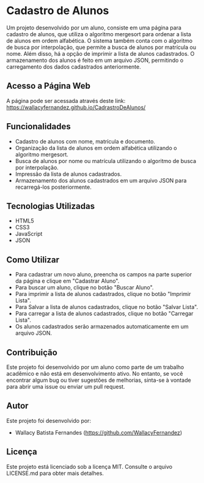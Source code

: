 # Cadastro de Alunos

Um projeto desenvolvido por um aluno, consiste em uma página para cadastro de alunos, que utiliza o algoritmo mergesort para ordenar a lista de alunos em ordem alfabética. O sistema também conta com o algoritmo de busca por interpolação, que permite a busca de alunos por matrícula ou nome. Além disso, há a opção de imprimir a lista de alunos cadastrados. O armazenamento dos alunos é feito em um arquivo JSON, permitindo o carregamento dos dados cadastrados anteriormente.
## Acesso a Página Web
A página pode ser acessada através deste link: https://wallacyfernandez.github.io/CadrastroDeAlunos/

## Funcionalidades
* Cadastro de alunos com nome, matrícula e documento.
* Organização da lista de alunos em ordem alfabética utilizando o algoritmo mergesort.
* Busca de alunos por nome ou matrícula utilizando o algoritmo de busca por interpolação.
* Impressão da lista de alunos cadastrados.
* Armazenamento dos alunos cadastrados em um arquivo JSON para recarregá-los posteriormente.
## Tecnologias Utilizadas
* HTML5
* CSS3
* JavaScript
* JSON
## Como Utilizar
* Para cadastrar um novo aluno, preencha os campos na parte superior da página e clique em "Cadastrar Aluno".
* Para buscar um aluno, clique no botão "Buscar Aluno".
* Para imprimir a lista de alunos cadastrados, clique no botão "Imprimir Lista".
* Para Salvar a lista de alunos cadastrados, clique no botão "Salvar Lista".
* Para carregar a lista de alunos cadastrados, clique no botão "Carregar Lista".
* Os alunos cadastrados serão armazenados automaticamente em um arquivo JSON.
## Contribuição
Este projeto foi desenvolvido por um aluno como parte de um trabalho acadêmico e não está em desenvolvimento ativo. No entanto, se você encontrar algum bug ou tiver sugestões de melhorias, sinta-se à vontade para abrir uma issue ou enviar um pull request.

## Autor
Este projeto foi desenvolvido por:

* Wallacy Batista Fernandes (https://github.com/WallacyFernandez)

## Licença
Este projeto está licenciado sob a licença MIT. Consulte o arquivo LICENSE.md para obter mais detalhes.
 
